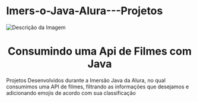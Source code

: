 # Imers-o-Java-Alura---Projetos

![Descrição da Imagem](https://imgur.com/QbN1ygS)

<h1 align="center"> Consumindo uma Api de Filmes com Java </h1>

Projetos Desenvolvidos durante a Imersão Java da Alura, no qual consumimos uma API de filmes, filtrando as informações que desejamos e adicionando emojis de acordo com sua classificação
